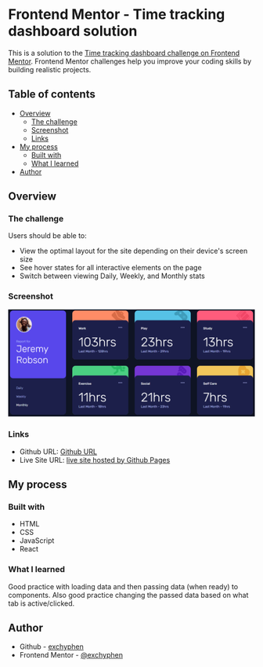 # Frontend Mentor - Time tracking dashboard solution

This is a solution to the [Time tracking dashboard challenge on Frontend Mentor](https://www.frontendmentor.io/challenges/time-tracking-dashboard-UIQ7167Jw). Frontend Mentor challenges help you improve your coding skills by building realistic projects.

## Table of contents

- [Overview](#overview)
  - [The challenge](#the-challenge)
  - [Screenshot](#screenshot)
  - [Links](#links)
- [My process](#my-process)
  - [Built with](#built-with)
  - [What I learned](#what-i-learned)
- [Author](#author)

## Overview

### The challenge

Users should be able to:

- View the optimal layout for the site depending on their device's screen size
- See hover states for all interactive elements on the page
- Switch between viewing Daily, Weekly, and Monthly stats

### Screenshot

![readme preview](./design/readme-preview.png)

### Links

- Github URL: [Github URL](https://github.com/exchyphen/fm_time-tracking-dashboard)
- Live Site URL: [live site hosted by Github Pages](https://exchyphen.github.io/fm_time-tracking-dashboard/)

## My process

### Built with

- HTML
- CSS
- JavaScript
- React

### What I learned

Good practice with loading data and then passing data (when ready) to components.
Also good practice changing the passed data based on what tab is active/clicked.

## Author

- Github - [exchyphen](https://github.com/exchyphen)
- Frontend Mentor - [@exchyphen](https://www.frontendmentor.io/profile/exchyphen)
